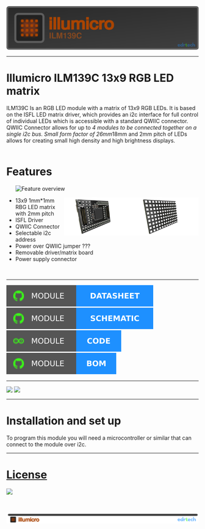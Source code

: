 ![Banner](docs/visual/ILM139C_banner.png)


---------------------------------------------------------------------------------
# Illumicro ILM139C 13x9 RGB LED matrix

ILM139C Is an RGB LED module with a matrix of 13x9 RGB LEDs.
It is based on the ISFL LED matrix driver, which provides an i2c interface for full control of
individual LEDs which is accessible with a standard QWIIC connector. 
QWIIC Connector allows for up to *4 modules to be connected together on a single i2c bus.
Small form factor of 26mm*18mm and 2mm pitch of LEDs allows for creating small 
high density and high brightness displays.
&nbsp;
&nbsp;
&nbsp;
&nbsp;
&nbsp;
&nbsp;
&nbsp;
&nbsp;
&nbsp;
&nbsp;


# Features
&nbsp;
&nbsp;
&nbsp;
![Feature overview](docs/visual/info.png)
&nbsp;
&nbsp;
&nbsp;
&nbsp;
&nbsp;
<p>
<img src="/docs/visual/ILM139CM_vert_3d_top.png" align="right" width="35%"/>

<img src="/docs/visual/ILM139CD_vert_3d_top.png" align="right" width="35%"/>

- 13x9 1mm*1mm RBG LED matrix with 2mm pitch
- ISFL Driver
- QWIIC Connector
- Selectable i2c address
- Power over QWIIC jumper ???
- Removable driver/matrix board
- Power supply connector

<br clear="right"/>
</p>

---------------------------------------------------------------------------------
<p align="left">
  <a href="/docs/ILM139C_datasheet.pdf"><img src="docs/visual/badges/Module-Datasheet-1E90FF.svg"></a>
  <a href="/docs/schematics/ILM139C_schematic.pdf"><img src="docs/visual/badges/Module-Schematic-1E90FF.svg"></a>
  <a href="ILM139C Demo code"><img src="docs/visual/badges/Module-Code-1E90FF.svg"></a>
  <a href="/docs/bom/ILM139C_bom_partlist.pdf"><img src="docs/visual/badges/Module-BOM-1E90FF.svg"></a>
</p>

---------------------------------------------------------------------------------
<p align="left">
  <a href="docs/schematics/ILM139C_schematic.pdf"><img src="docs/visual/badges/Demo_Board-Schematic-1E90FF.svg"></a>
  <a href="docs/bom/bATtiny_guard_demo_board_bom_partlist.pdf"><img src="docs/visual/badges/Demo_Board-BOM-1E90FF.svg"></a>
</p>

---------------------------------------------------------------------------------

# Installation and set up

To program this module you will need a microcontroller or similar that can connect to the module over i2c.



---------------------------------------------------------------------------------
# [License](LICENSE)

<p align="left">
  
  [<img src="docs/visual/certification-mark-HR000117-wide.svg" style="width: 25%">](https://certification.oshwa.org/hr000117.html)
  
</p>



&nbsp;
&nbsp;
&nbsp;


![illumicro Series](docs/visual/illumicro_fbanner.png)
